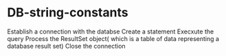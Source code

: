 # DB-string-constants
Establish a connection with the databse
Create a statement
Execxute the query
Process the ResultSet object( which is a table of data representing a database result set)
Close the connection
